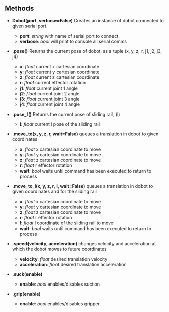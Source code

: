 Methods
---

* **Dobot(port, verbose=False)** Creates an instance of dobot connected to given serial port.
    * **port**: _string_ with name of serial port to connect
    * **verbose**: _bool_ will print to console all serial comms
 
* **.pose()** Returns the current pose of dobot, as a tuple (x, y, z, r, j1, j2, j3, j4)
    * **x**: _float_ current x cartesian coordinate 
    * **y**: _float_ current y cartesian coordinate
    * **z**: _float_ current z cartesian coordinate
    * **r**: _float_ current effector rotation 
    * **j1**: _float_ current joint 1 angle 
    * **j2**: _float_ current joint 2 angle 
    * **j3**: _float_ current joint 3 angle 
    * **j4**: _float_ current joint 4 angle 
 
* **.pose_l()** Returns the current pose of sliding rail, (l)
    * **l**: _float_ current l pose of the sliding rail
 
* **.move_to(x, y, z, r, wait=False)** queues a translation in dobot to given coordinates
    * **x**: _float_ x cartesian coordinate to move 
    * **y**: _float_ y cartesian coordinate to move 
    * **z**: _float_ z cartesian coordinate to move 
    * **r**: _float_ r effector rotation 
    * **wait**: _bool_ waits until command has been executed to return to process
 
* **.move_to_l(x, y, z, r, l, wait=False)** queues a translation in dobot to given coordinates and for the sliding rail
    * **x**: _float_ x cartesian coordinate to move 
    * **y**: _float_ y cartesian coordinate to move 
    * **z**: _float_ z cartesian coordinate to move 
    * **r**: _float_ r effector rotation 
    * **l**: _float_ l coordinate of the sliding rail to move
    * **wait**: _bool_ waits until command has been executed to return to process
 
* **.speed(velocity, acceleration)** changes velocity and acceleration at which the dobot moves to future coordinates
    * **velocity**: _float_ desired translation velocity 
    * **acceleration**: _float_ desired translation acceleration 
 
* **.suck(enable)**
    * **enable**: _bool_ enables/disables suction
 
* **.grip(enable)**
    * **enable**: _bool_ enables/disables gripper